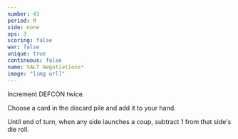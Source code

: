 ```yaml
---
number: 43
period: M
side: none
ops: 3
scoring: false
war: false
unique: true
continuous: false
name: SALT Negotiations*
image: "[img url]"
---
```

Increment DEFCON twice.

Choose a card in the discard pile and add it to your hand.

Until end of turn, when any side launches a coup, subtract 1 from that side's die roll.
